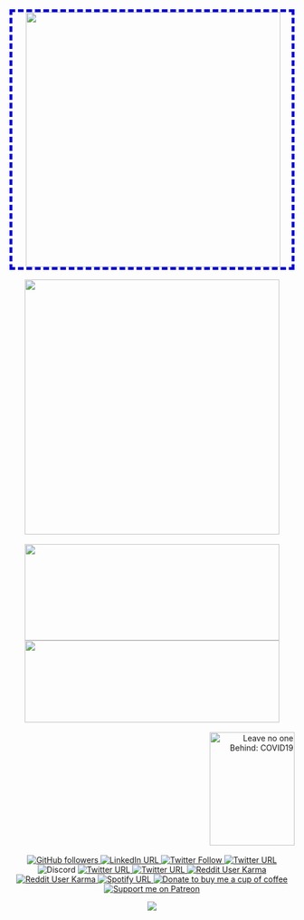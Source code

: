 <!--
**tanujp99/tanujp99** is a ✨ _special_ ✨ repository because its `README.md` (this file) appears on your GitHub profile.

Here are some ideas to get you started:

- 🔭 I’m currently working on ...
- 🌱 I’m currently learning ...
- 👯 I’m looking to collaborate on ...
- 🤔 I’m looking for help with ...
- 💬 Ask me about ...
- 📫 How to reach me: ...
- 😄 Pronouns: ...
- ⚡ Fun fact: ...
-->

<div align="center" div style="border:5px dashed #0000cc;padding-left:4px">
<img align="center" width=450 src="https://readme-typing-svg.herokuapp.com?color=%232FDE98&size=22&center=true&vCenter=true&width=450&lines=Code+%26+Coffee+is+Bliss">
<!--   orange:#FFB86C blue: #8BE9FD green: #2FDE98 -->
</div>

<br>

<div align="center">
  <img align="center" width=450 src="https://github-profile-trophy.vercel.app/?username=tanujp99&rank=SECRET,SSS,SS,S,AAA,AA,A,B&theme=apprentice&column=3&margin-w=32&margin-h=15&no-bg=false&no-frame=true"/>
</div>

<br>

<div align="center">
  <img height=170 width=450 align="center" src="https://github-readme-stats.vercel.app/api?username=tanujp99&theme=calm&count_private=true&include_all_commits=true&&disable_animations=false&show_icons=false&hide=issues,contribs,stars&hide_border=true&border_radius=12" />

  <img height=145 width=450 align="center" src="https://github-readme-stats.vercel.app/api/top-langs/?username=tanujp99&theme=calm&layout=compact&hide_border=true&langs_count=6&border_radius=12" />
</div>

<br>

<div align="right" >
<a href="https://indiafightscorona.giveindia.org">
<img style="vertical-align: bottom" src="https://d2wvdrxmr8p0wf.cloudfront.net/static/giveindia.svg" alt="Leave no one Behind: COVID19" width="150" height="200" />

</a>

</div>

<br>

<div align="center">
<!-- style: plastic, flat, flat-square, for-the-bagde, social -->
<!-- example: <img alt="GitHub followers" src="https://img.shields.io/github/followers/tanujp99?color=white&label=Github&logo=github&logoColor=white&style=flat-square"> -->
<!--   Github -->
  <a href="https://github.com/tanujp99" target="blank"> <img alt="GitHub followers" src="https://img.shields.io/github/followers/tanujp99?label=Github&style=social"> </a>
<!--   LinkedIn -->
  <a href="https://www.linkedin.com/in/tanujp/" target="blank"> <img alt="LinkedIn URL" src="https://img.shields.io/twitter/url?label=LinkedIn&logo=linkedin&style=social&url=https%3A%2F%2Fwww.linkedin.com%2Fin%2Ftanujp%2F"> </a>
<!--   Twitter -->
  <a href="https://twitter.com/tanujp99" target="blank"> <img alt="Twitter Follow" src="https://img.shields.io/twitter/follow/tanujp99?label=Twitter&style=social"> </a>
<!--   Instagram -->
  <a href="https://instagram.com/tanujp99" target="blank"> <img alt="Twitter URL" src="https://img.shields.io/twitter/url?label=instagram&logo=instagram&style=social&url=https%3A%2F%2Finstagram.com%2Ftanujp99"> </a>
  <a href="" target="blank">  </a>
<!--   Discord -->
  <a> <img alt="Discord" src="https://img.shields.io/twitter/url?label=CarmineCrown%236263&logo=discord&style=social&url=https%3A%2F%2Fwww.linkedin.com%2Fin%2Ftanujp%2F"> </a>
<!--   Twitch -->
<!--   <a href="https://www.twitch.tv/CarmineCrown" target="blank"> <img alt="Twitch Status" src="https://img.shields.io/twitch/status/CarmineCrown?style=social"> </a> -->
<!--   Xbox -->
  <a href="http://live.xbox.com/Profile?Gamertag=%3CCarmineCrown%3E" target="blank"> <img alt="Twitter URL" src="https://img.shields.io/twitter/url?label=Xbox&logo=xbox&style=social&url=http%3A%2F%2Flive.xbox.com%2FProfile%3FGamertag%3D%253CCarmineCrown%253E"> </a>
<!--   Steam -->
  <a href="http://steamcommunity.com/id/tanujp/" target="blank"> <img alt="Twitter URL" src="https://img.shields.io/twitter/url?label=steam&logo=steam&style=social&url=http%3A%2F%2Fsteamcommunity.com%2Fid%2Ftanujp%2F"> </a>
<!--   Reddit -->
  <a href="https://www.reddit.com/user/CarmineCrown" target="blank"> <img alt="Reddit User Karma" src="https://img.shields.io/reddit/user-karma/combined/carminecrown?label=%E2%80%8Eu%2Fcarminecrown&style=social"> </a>
  <a href="https://www.reddit.com/user/tanujp" target="blank"> <img alt="Reddit User Karma" src="https://img.shields.io/reddit/user-karma/combined/tanujp?label=%E2%80%8F%E2%80%8F%E2%80%8E%20%E2%80%8Eu%2Ftanujp&style=social"> </a>
  <!--   Spotify -->
  <a href="https://open.spotify.com/user/kpp010?si=VB36HuQZQ8-qG0p5Eyu3Lg" target="blank"> <img alt="Spotify URL" src="https://img.shields.io/twitter/url?label=spotify&logo=spotify&style=social&url=https%3A%2F%2Fopen.spotify.com%2Fuser%2Fkpp010%3Fsi%3DVB36HuQZQ8-qG0p5Eyu3Lg"> </a>
<!--   Paypal -->
  <a href="https://paypal.me/tanujp99" target="blank"> <img alt="Donate to buy me a cup of coffee" src="https://img.shields.io/twitter/url?label=paypal&logo=paypal&style=social&url=https%3A%2F%2Fpaypal.me%2Ftanujp99"> </a>
<!--   Patreon -->
  <a href="https://patreon.com/user?0=u&1=%3D&2=6&3=7&4=8&5=2&6=1&7=0&8=1&9=4&utm_medium=social&utm_source=twitter&utm_campaign=creatorshare" target="blank"> <img alt="Support me on Patreon" src="https://img.shields.io/twitter/url?label=patreon&logo=patreon&style=social&url=https%3A%2F%2Fpatreon.com%2Fuser%3F0%3Du%261%3D%253D%262%3D6%263%3D7%264%3D8%265%3D2%266%3D1%267%3D0%268%3D1%269%3D4%26utm_medium%3Dsocial%26utm_source%3Dtwitter%26utm_campaign%3Dcreatorshare"> </a>
  
  ![](https://komarev.com/ghpvc/?username=tanujp99&color=487260&style=flat&label=Profile+Visits)
  
  </div>
